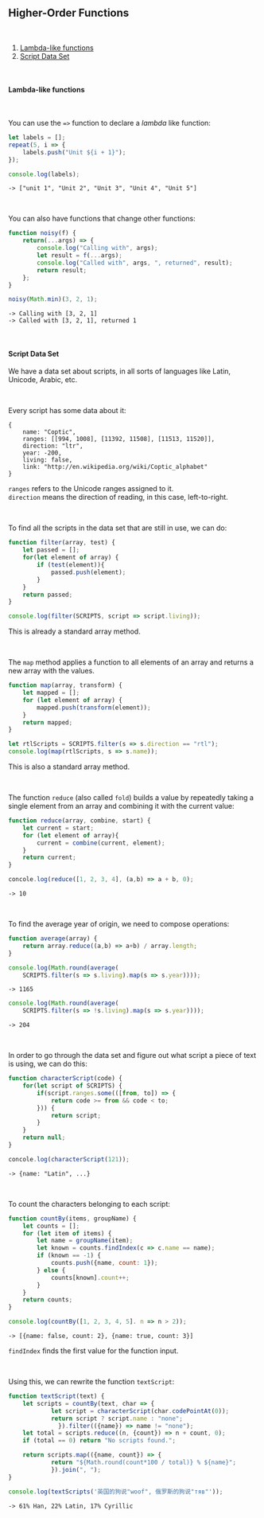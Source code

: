 


## Higher-Order Functions

&nbsp;

1. [Lambda-like functions](#1)
2. [Script Data Set](#2)

&nbsp;

#### Lambda-like functions <a name="1"></a>

&nbsp;

You can use the `=>` function to declare a _lambda_ like function:
```js
let labels = [];
repeat(5, i => {
	labels.push("Unit ${i + 1}");
});
```
```js
console.log(labels);
```
```
-> ["unit 1", "Unit 2", "Unit 3", "Unit 4", "Unit 5"]
```


&nbsp;

You can also have functions that change other functions:
```js
function noisy(f) {
	return(...args) => {
		console.log("Calling with", args);
		let result = f(...args);
		console.log("Called with", args, ", returned", result);
		return result;
	};
}
```
```js
noisy(Math.min)(3, 2, 1);
```
```
-> Calling with [3, 2, 1]
-> Called with [3, 2, 1], returned 1
```

&nbsp;

#### Script Data Set <a name="2"></a>

We have a data set about scripts, in all sorts of languages like Latin, Unicode, Arabic, etc. 

&nbsp;

Every script has some data about it:
```
{
	name: "Coptic",
	ranges: [[994, 1008], [11392, 11508], [11513, 11520]],
	direction: "ltr",
	year: -200,
	living: false,
	link: "http://en.wikipedia.org/wiki/Coptic_alphabet"
}
```
`ranges` refers to the Unicode ranges assigned to it.     
`direction` means the direction of reading, in this case, left-to-right.   

&nbsp;

To find all the scripts in the data set that are still in use, we can do:
```js
function filter(array, test) {
	let passed = [];
	for(let element of array) {
		if (test(element)){
			passed.push(element);
		}
	}
	return passed;
}
```
```js
console.log(filter(SCRIPTS, script => script.living));
```
This is already a standard array method.

&nbsp;


The `map` method applies a function to all elements of an array and returns a new array with the values. 
```js
function map(array, transform) {
	let mapped = [];
	for (let element of array) {	
		mapped.push(transform(element));
	}
	return mapped;
}
```
```js
let rtlScripts = SCRIPTS.filter(s => s.direction == "rtl");
console.log(map(rtlScripts, s => s.name));
```

This is also a standard array method.

&nbsp;

The function `reduce` (also called `fold`) builds a value by repeatedly taking a single element from an array and combining it with the current value:
```js
function reduce(array, combine, start) {
	let current = start;
	for (let element of array){
		current = combine(current, element);
	}
	return current;
}
```
```js
concole.log(reduce([1, 2, 3, 4], (a,b) => a + b, 0);
```
```
-> 10
```

&nbsp;

To find the average year of origin, we need to compose operations:
```js
function average(array) {
	return array.reduce((a,b) => a+b) / array.length;
}
```
```js
console.log(Math.round(average(
	SCRIPTS.filter(s => s.living).map(s => s.year))));
```
```
-> 1165
```
```js
console.log(Math.round(average(
	SCRIPTS.filter(s => !s.living).map(s => s.year))));
```
```
-> 204
```


&nbsp;

In order to go through the data set and figure out what script a piece of text is using, we can do this:
```js
function characterScript(code) {
	for(let script of SCRIPTS) {
		if(script.ranges.some(([from, to]) => {
			return code >= from && code < to;
		})) {
			return script;
		}
	}
	return null;
}
```
```js
concole.log(characterScript(121));
```
```
-> {name: "Latin", ...}
```

&nbsp;

To count the characters belonging to each script:
```js
function countBy(items, groupName) {
	let counts = [];
	for (let item of items) {
		let name = groupName(item);
		let known = counts.findIndex(c => c.name == name);
		if (known == -1) {
			counts.push({name, count: 1});
		} else {
			counts[known].count++;
		}
	}
	return counts;
}
```
```js
console.log(countBy([1, 2, 3, 4, 5]. n => n > 2));
```
```
-> [{name: false, count: 2}, {name: true, count: 3}]
```

`findIndex` finds the first value for the function input.


&nbsp;

Using this, we can rewrite the function `textScript`:

```js
function textScript(text) {
	let scripts = countBy(text, char => {
			let script = characterScript(char.codePointAt(0));
			return script ? script.name : "none";
		      }).filter(({name}) => name != "none");
	let total = scripts.reduce((n, {count}) => n + count, 0);
	if (total == 0) return "No scripts found.";

	return scripts.map(({name, count}) => {
			return "${Math.round(count*100 / total)} % ${name}";
			}).join(", ");
}
```
```js
console.log(textScripts('英国的狗说"woof", 俄罗斯的狗说"тяв"'));
```
```
-> 61% Han, 22% Latin, 17% Cyrillic
```
